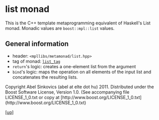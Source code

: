 # list monad

This is the C++ template metaprogramming equivalent of Haskell's List monad.
Monadic values are `boost::mpl::list` values.

## General information

* header: `<mpllibs/metamonad/list.hpp>`
* tag of monad: [`list_tag`](list_tag.html)
* `return`'s logic: creates a one-element list from the argument
* `bind`'s logic: maps the operation on all elements of the input list and
  concatenates the resulting lists.

<p class="copyright">
Copyright Abel Sinkovics (abel at elte dot hu) 2011.
Distributed under the Boost Software License, Version 1.0.
(See accompanying file LICENSE_1_0.txt or copy at
[http://www.boost.org/LICENSE_1_0.txt](http://www.boost.org/LICENSE_1_0.txt)
</p>

[[up]](reference.html)


